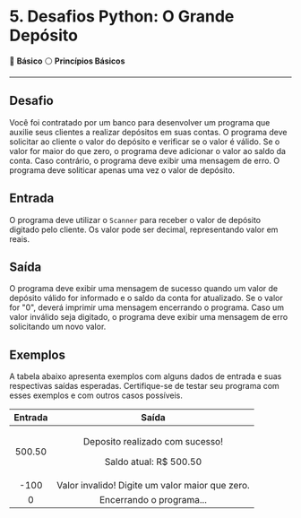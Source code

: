# 5. Desafios Python: O Grande Depósito

📶 **Básico** ⚪ **Princípios Básicos**

---

## **Desafio**

Você foi contratado por um banco para desenvolver um programa que auxilie seus clientes a realizar depósitos em suas contas. O programa deve solicitar ao cliente o valor do depósito e verificar se o valor é válido. Se o valor for maior do que zero, o programa deve adicionar o valor ao saldo da conta. Caso contrário, o programa deve exibir uma mensagem de erro. O programa deve soliticar apenas uma vez o valor de depósito.

## **Entrada**

O programa deve utilizar o `Scanner` para receber o valor de depósito digitado pelo cliente. Os valor pode ser decimal, representando valor em reais.

## **Saída**

O programa deve exibir uma mensagem de sucesso quando um valor de depósito válido for informado e o saldo da conta for atualizado. Se o valor for "0", deverá imprimir uma mensagem encerrando o programa. Caso um valor inválido seja digitado, o programa deve exibir uma mensagem de erro solicitando um novo valor.

## **Exemplos**

A tabela abaixo apresenta exemplos com alguns dados de entrada e suas respectivas saídas esperadas. Certifique-se de testar seu programa com esses exemplos e com outros casos possíveis.

| Entrada | Saída |
| :-: | :--: |
| 500.50 | <p>Deposito realizado com sucesso!</p> <p>Saldo atual: R$ 500.50</p> |
| -100 | Valor invalido! Digite um valor maior que zero. |
| 0 | Encerrando o programa... |

